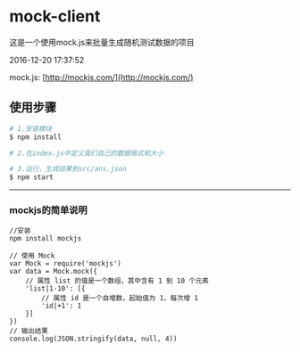# mock-client

这是一个使用mock.js来批量生成随机测试数据的项目

2016-12-20 17:37:52

mock.js: [http://mockjs.com/](http://mockjs.com/)

## 使用步骤

```bash
# 1.安装模块
$ npm install

# 2.在index.js中定义我们自己的数据格式和大小

# 3.运行，生成结果到src/ans.json
$ npm start
```

--------

### mockjs的简单说明

```
//安装
npm install mockjs
```

```
// 使用 Mock
var Mock = require('mockjs')
var data = Mock.mock({
    // 属性 list 的值是一个数组，其中含有 1 到 10 个元素
    'list|1-10': [{
        // 属性 id 是一个自增数，起始值为 1，每次增 1
        'id|+1': 1
    }]
})
// 输出结果
console.log(JSON.stringify(data, null, 4))
```
